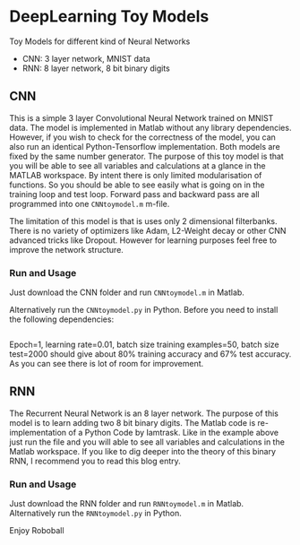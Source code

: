 # DeepLearning Toy Models
Toy Models for different kind of Neural Networks

  * CNN: 3 layer network, MNIST data
  * RNN: 8 layer network, 8 bit binary digits
## CNN
This is a simple 3 layer Convolutional Neural Network trained on MNIST data. The model is implemented in Matlab without any library dependencies. However, if you wish to check for the correctness of the model, you can also run an identical Python-Tensorflow implementation. Both models are fixed by the same number generator. The purpose of this toy model is that you will be able to see all variables and calculations at a glance in the MATLAB workspace. By intent there is only limited modularisation of functions. So you should be able to see easily what is going on in the training loop and test loop. Forward pass and backward pass are all programmed into one ```CNNtoymodel.m``` m-file.

The limitation of this model is that is uses only 2 dimensional filterbanks. There is no variety of optimizers like Adam, L2-Weight decay or other CNN advanced tricks like Dropout. However for learning purposes feel free to improve the network structure.
### Run and Usage
Just download the CNN folder and run ```CNNtoymodel.m``` in Matlab.

Alternatively run the ```CNNtoymodel.py``` in Python. Before you need to install the following dependencies:
```numpy, tensorflow (I use version 12), random, matplotlib and scipy
```

Epoch=1, learning rate=0.01, batch size training examples=50, batch size test=2000 should give about 80% training accuracy and 67% test accuracy. As you can see there is lot of room for improvement.

## RNN
The Recurrent Neural Network is an 8 layer network. The purpose of this model is to  learn adding two 8 bit binary digits. The Matlab code is re-implementation of a Python Code by Iamtrask. Like in the example above just run the file and you will able to see all variables and calculations in the Matlab workspace. If you like to dig deeper into the theory of this binary RNN, I recommend you to read this blog entry.

### Run and Usage
Just download the RNN folder and run ```RNNtoymodel.m``` in Matlab.
Alternatively run the ```RNNtoymodel.py``` in Python.

Enjoy Roboball

